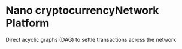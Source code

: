 # Nano cryptocurrencyNetwork Platform
Direct acyclic graphs (DAG) to settle transactions across the network
